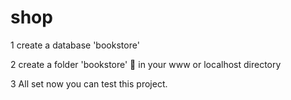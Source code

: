 # shop

1 create a database 'bookstore' 

2 create a folder 'bookstore' 📂 in your www or localhost directory

3 All set now you can test this project. 
